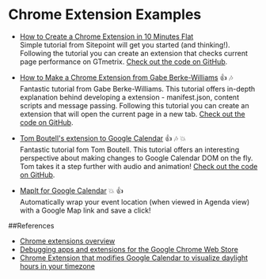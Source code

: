 # Chrome Extension Examples

* [How to Create a Chrome Extension in 10 Minutes Flat](http://www.sitepoint.com/create-chrome-extension-10-minutes-flat/)  
   Simple tutorial from Sitepoint will get you started (and thinking!). Following the tutorial you can create an extension that checks current page performance on GTmetrix. [Check out the code on GitHub](https://github.com/harishvc/chrome-extension-examples/tree/master/GTmetrix).

* [How to Make a Chrome Extension from Gabe Berke-Williams](https://robots.thoughtbot.com/how-to-make-a-chrome-extension) :thumbsup: :notes:   
   Fantastic tutorial from Gabe Berke-Williams. This tutorial offers in-depth explanation behind developing a extension - manifest.json, content scripts and message passing. Following this tutorial you can create an extension that will open the current page in a new tab. [Check out the code on GitHub](https://github.com/harishvc/chrome-extension-examples/tree/master/newtab).
  
* [Tom Boutell's extension to Google Calendar](http://justjs.com/posts/chrome-extensions-how-to-enhance-google-calendar-and-other-web-apps-you-didn-t-write) :thumbsup: :notes: :boom:  
   Fantastic tutorial fom Tom Boutell. This tutorial offers an interesting perspective about making changes to Google Calendar DOM on the <bolb>fly</bold>. Tom takes it a step further with audio and animation! [Check out the code on GitHub](https://github.com/harishvc/chrome-extension-examples/tree/master/today).

* [MapIt for Google Calendar](https://github.com/harishvc/chrome-extension-examples/tree/master/mapit-google-calendar) :boom: :thumbsup:   
  Automatically wrap your event location (when viewed in Agenda view) with a Google Map link and save a click!


##References
* [Chrome extensions overview](https://developer.chrome.com/extensions/overview)
* [Debugging apps and extensions for the Google Chrome Web Store](https://samdutton.wordpress.com/2010/12/16/debugging-google-chrome-extensions/)
* [Chrome Extension that modifies Google Calendar to visualize daylight hours in your timezone](https://github.com/masyukun/google-calendar-daylight-extension)


